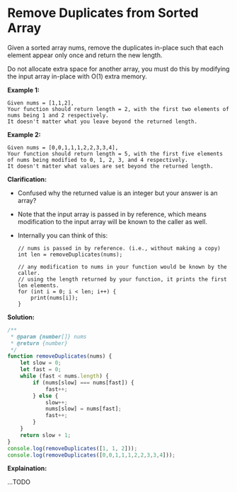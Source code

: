 # Remove Duplicates from Sorted Array

Given a sorted array nums, remove the duplicates in-place such that each element appear only once and return the new length.

Do not allocate extra space for another array, you must do this by modifying the input array in-place with O\(1\) extra memory.

**Example 1:**

```text
Given nums = [1,1,2],
Your function should return length = 2, with the first two elements of nums being 1 and 2 respectively.
It doesn't matter what you leave beyond the returned length.
```

**Example 2:**

```text
Given nums = [0,0,1,1,1,2,2,3,3,4],
Your function should return length = 5, with the first five elements of nums being modified to 0, 1, 2, 3, and 4 respectively.
It doesn't matter what values are set beyond the returned length.
```

**Clarification:**

* Confused why the returned value is an integer but your answer is an array?
* Note that the input array is passed in by reference, which means modification to the input array will be known to the caller as well.
* Internally you can think of this:

  ```text
  // nums is passed in by reference. (i.e., without making a copy)
  int len = removeDuplicates(nums);

  // any modification to nums in your function would be known by the caller.
  // using the length returned by your function, it prints the first len elements.
  for (int i = 0; i < len; i++) {
      print(nums[i]);
  }
  ```

**Solution:**

```javascript
/**
 * @param {number[]} nums
 * @return {number}
 */
function removeDuplicates(nums) {
    let slow = 0;
    let fast = 0;
    while (fast < nums.length) {
        if (nums[slow] === nums[fast]) {
            fast++;
        } else {
            slow++;
            nums[slow] = nums[fast];
            fast++;
        }
    }
    return slow + 1;
}
console.log(removeDuplicates([1, 1, 2]));
console.log(removeDuplicates([0,0,1,1,1,2,2,3,3,4]));
```

**Explaination:**

...TODO

